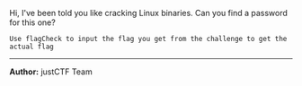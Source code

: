 Hi, I've been told you like cracking Linux binaries. Can you find a password for this one?

`Use flagCheck to input the flag you get from the challenge to get the actual flag`

---
**Author:** justCTF Team